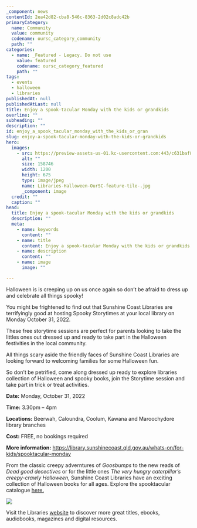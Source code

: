 ```yaml
---
_component: news
contentId: 2ea42d82-cba8-546c-8363-2d02c8adc42b
primaryCategory:
  name: Community
  value: community
  codename: oursc_category_community
  path: ""
categories:
  - name: _Featured - Legacy. Do not use
    value: featured
    codename: oursc_category_featured
    path: ""
tags:
  - events
  - halloween
  - libraries
publishedAt: null
publishedAtLast: null
title: Enjoy a spook-tacular Monday with the kids or grandkids
overline: ""
subheading: ""
description: ""
id: enjoy_a_spook_tacular_monday_with_the_kids_or_gran
slug: enjoy-a-spook-tacular-monday-with-the-kids-or-grandkids
hero:
  images:
    - src: https://preview-assets-us-01.kc-usercontent.com:443/c631baf8-1b46-001f-580c-d0001b68b4a8/049d0c25-e8d0-4789-914a-4fd306df963f/Libraries-Halloween-OurSC-feature-tile-.jpg
      alt: ""
      size: 158746
      width: 1200
      height: 675
      type: image/jpeg
      name: Libraries-Halloween-OurSC-feature-tile-.jpg
      _component: image
  credit: ""
  caption: ""
head:
  title: Enjoy a spook-tacular Monday with the kids or grandkids
  description: ""
  meta:
    - name: keywords
      content: ""
    - name: title
      content: Enjoy a spook-tacular Monday with the kids or grandkids
    - name: description
      content: ""
    - name: image
      image: ""

---
```

Halloween is is creeping up on us once again so don’t be afraid to dress up and celebrate all things spooky!

You might be frightened to find out that Sunshine Coast Libraries are terrifyingly good at hosting Spooky Storytimes at your local library on Monday October 31, 2022.

These free storytime sessions are perfect for parents looking to take the littles ones out dressed up and ready to take part in the Halloween festivities in the local community.

All things scary aside the friendly faces of Sunshine Coast Libraries are looking forward to welcoming families for some Halloween fun.

So don’t be petrified, come along dressed up ready to explore libraries collection of Halloween and spooky books, join the Storytime session and take part in trick or treat activities.

**Date:** Monday, October 31, 2022

**Time:** 3.30pm – 4pm

**Locations:** Beerwah, Caloundra, Coolum, Kawana and Maroochydore library branches

**Cost:** FREE, no bookings required

**More information:** <https://library.sunshinecoast.qld.gov.au/whats-on/for-kids/spooktacular-monday>


From the classic creepy adverntures of *Goosbumps* to the new reads of *Dead good decectives* or for the little ones *The very hungry caterpillar’s creepy-crawly Halloween,* Sunshine Coast Libraries have an exciting collection of Halloween books for all ages. Explore the spooktacular catalogue [here.](https://sunshinecoast.spydus.com/cgi-bin/spydus.exe/ENQ/WPAC/BIBENQ?QRY=SVL\(SPOOKTACULARSVL\)&SORTS=DTE.DATE1.DESC%5DHBT.SOVR&QRYTEXT=Top%20SPOOKTACULARSVL%20Titles)


![](https://preview-assets-us-01.kc-usercontent.com:443/c631baf8-1b46-001f-580c-d0001b68b4a8/bd0e62e5-389f-4bf5-b0cd-a74291c72148/Libraries-Halloween-image-819x1024.jpg)

Visit the Libraries [website](https://library.sunshinecoast.qld.gov.au/eLibrary)
&#x20;to discover more great titles, ebooks, audiobooks, magazines and digital resources.
